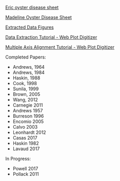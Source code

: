 [Eric oyster disease sheet](https://docs.google.com/spreadsheets/d/1OGpYrUc-wMrisQHTgNWzngZO9GpDwDuV3KPPxm1FbiA/edit#gid=1119656939)

[Madeline Oyster Disease Sheet](https://docs.google.com/spreadsheets/d/1OGpYrUc-wMrisQHTgNWzngZO9GpDwDuV3KPPxm1FbiA/edit#gid=713170865)

[Extracted Data Figures](https://drive.google.com/drive/folders/1axbNEDITSG8RdqttYBcfQtv5Wrmhkvyp)

[Data Extraction Tutorial - Web Plot Digitizer](https://drive.google.com/file/d/1TYChS9C8Lo5I-Omiuza4lkFpwKkE1XBK/view?usp=sharing) 

[Multiple Axis Alignment Tutorial - Web Plot Digitizer](https://drive.google.com/file/d/1NGAE3bks3F2vVODl5iTXJq_nwVmtSoGm/view?usp=sharing)


Completed Papers:
* Andrews, 1964
* Andrews, 1984
* Haskin, 1988
* Cook, 1998
* Sunila, 1999
* Brown, 2005
* Wang, 2012
* Carnegie 2011
* Andrews 1957
* Burreson 1996
* Encomio 2005
* Calvo 2003
* Leonhardt 2012
* Casas 2017
* Haskin 1982
* Lavaud 2017

In Progress:
* Powell 2017
* Pollack 2011
